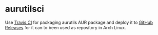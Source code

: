 # aurutilsci

Use [Travis CI](https://travis-ci.org/localnet/aurutilsci) for packaging aurutils AUR package
and deploy it to [GitHub Releases](https://github.com/localnet/aurutilsci/releases)
for it can to been used as repository in Arch Linux.
